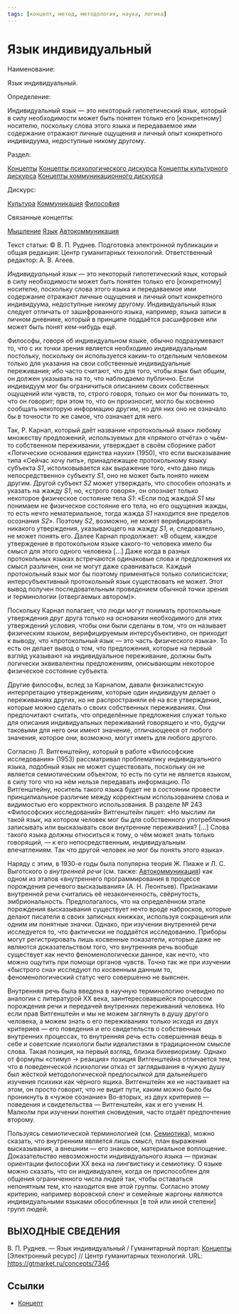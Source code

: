 ```yaml
---
tags: [концепт, метод, методология, наука, логика]
---
```

# Язык индивидуальный

Наименование:

Язык индивидуальный.

Определение:

Индивидуальный язык — это некоторый гипотетический язык, который в силу необходимости может быть понятен только его [конкретному] носителю, поскольку слова этого языка и передаваемое ими содержание отражают личные ощущения и личный опыт конкретного индивидуума, недоступные никому другому.

Раздел:

[Концепты](https://gtmarket.ru/concepts/)  [Концепты психологического дискурса](https://gtmarket.ru/concepts/psychological-concepts) [Концепты культурного дискурса](https://gtmarket.ru/concepts/cultural-concepts) [Концепты коммуникационного дискурса](https://gtmarket.ru/concepts/media-concepts)

Дискурс:

[Культура](https://gtmarket.ru/concepts/6859) [Коммуникация](https://gtmarket.ru/concepts/7132) [Философия](https://gtmarket.ru/concepts/6862)

Связанные концепты:

[Мышление](https://gtmarket.ru/concepts/7007) [Язык](https://gtmarket.ru/concepts/7076) [Автокоммуникация](https://gtmarket.ru/concepts/7173)

Текст статьи: © В. П. Руднев. Подготовка электронной публикации и общая редакция: Центр гуманитарных технологий. Ответственный редактор: А. В. Агеев.

_Индивидуальный язык_ — это некоторый гипотетический язык, который в силу необходимости может быть понятен только его [конкретному] носителю, поскольку слова этого языка и передаваемое ими содержание отражают личные ощущения и личный опыт конкретного индивидуума, недоступные никому другому. Индивидуальный язык следует отличать от зашифрованного языка, например, языка записи в личном дневнике, который в принципе поддаётся расшифровке или может быть понят кем-нибудь ещё.

Философы, говоря об индивидуальном языке, обычно подразумевают то, что с их точки зрения является необходимо индивидуальным постольку, поскольку он используется каким-то отдельным человеком только для указания на свои собственные индивидуальные переживания; ибо часто считают, что для того, чтобы язык был общим, он должен указывать на то, что наблюдаемо публично. Если индивидуум мог бы ограничиться описанием своих собственных ощущений или чувств, то, строго говоря, только он мог бы понимать то, что он говорит; при этом то, что он произносит, могло бы косвенно сообщать некоторую информацию другим, но для них оно не означало бы в точности то же самое, что означает для него.

Так, Р. Карнап, который даёт название «протокольный язык» любому множеству предложений, используемых для «прямого отчёта» о чьём-то собственном переживании, утверждает в своём сборнике работ «Логические основания единства науки» (1950), что если высказывание типа «Сейчас хочу пить», принадлежащее протокольному языку субъекта _S1_, истолковывается как выражение того, «что дано лишь непосредственно» субъекту _S1_, оно не может быть понято никем другим. Другой субъект _S2_ может утверждать, что способен опознать и указать на жажду _S1_, но, «строго говоря», он опознает только некоторое физическое состояние тела _S1_: «Если под жаждой _S1_ мы понимаем не физическое состояние его тела, но его ощущения жажды, то есть нечто нематериальное, тогда жажда _S1_ находится вне пределов осознания _S2_». Поэтому _S2_, возможно, не может верифицировать никакого утверждения, указывающего на жажду _S1_, и, следовательно, не может понять его. Далее Карнап продолжает: «В общем, каждое утверждение в протокольном языке какого-то человека имело бы смысл для этого одного человека […] Даже когда в разных протокольных языках встречаются одинаковые слова и предложения их смысл различен, они не могут даже сравниваться. Каждый протокольный язык мог бы поэтому применяться только солипсистски; интерсубъективный протокольный язык существовать не может. Этот вывод получен последовательным проведением обычной точки зрения и терминологии (отвергаемых автором)».

Поскольку Карнап полагает, что люди могут понимать протокольные утверждения друг друга только на основании необходимого для этих утверждений условия, чтобы они были сделаны в том, что он называет физическим языком, верифицируемым интерсубъективно, он приходит к выводу, что «протокольный язык — это часть физического языка». То есть он делает вывод о том, что предложения, которые на первый взгляд указывают на индивидуальное переживание, должны быть логически эквивалентны предложениям, описывающим некоторое физическое состояние субъекта.

Другие философы, вслед за Карнапом, давали физикалистскую интерпретацию утверждениям, которые один индивидуум делает о переживаниях других, но не распространяли её на все утверждения, которые можно сделать о своих собственных переживаниях. Они предпочитают считать, что определённые предложения служат только для описания индивидуальных переживаний говорящего и что, будучи таковыми для него они имеют значение, отличающееся от любого значения, которое они, возможно, могут иметь для любого другого.

Согласно Л. Витгенштейну, который в работе «Философские исследования» (1953) рассматривал проблематику индивидуального языка, подобный язык не может существовать, поскольку он не является семиотическим объектом, то есть по сути не является языком, в силу того что на нём нельзя передавать информацию. По Витгенштейну, носитель такого языка будет не в состоянии провести принципиальное различие между корректным использованием слова и видимостью его корректного использования. В разделе № 243 «Философских исследований» Витгенштейн пишет: «Но мыслим ли такой язык, на котором человек мог бы для собственного употребления записывать или высказывать свои внутренние переживания? […] Слова такого языка должны относиться к тому, о чём может знать только говорящий, — к его непосредственным, индивидуальным впечатлениям. Так что другой человек не мог бы понять этого языка».

Наряду с этим, в 1930-е годы была популярна теория Ж. Пиаже и Л. С. Выготского о _внутренней речи_ (см. также: [Автокоммуникация](https://gtmarket.ru/concepts/7173)) как одном из этапов «внутреннего программирования в процессе порождения речевого высказывания» (А. Н. Леонтьев). Признаками внутренней речи считались её незаконченность, свёрнутость, эмбриональность. Предполагалось, что на определённом этапе порождения высказывания существует нечто вроде набросков, которые делают писатели в своих записных книжках, используя сокращения или одним им понятные значки. Однако, при изучении внутренней речи исследуется то, что фактически не поддаётся исследованию. Приборы могут регистрировать лишь косвенные показатели, которые даже не являются доказательством того, что внутренняя речь вообще существует как нечто феноменологически данное, как нечто, что можно ощутить при помощи органов чувств. Точно так же при изучении «быстрого сна» исследуют по косвенным данным то, феноменологический статус чего совершенно не выяснен.

Внутренняя речь была введена в научную терминологию очевидно по аналогии с литературой XX века, заинтересовавшейся процессом порождения речи и передачей внутренних переживаний человека. Но если прав Витгенштейн и мы не можем заглянуть в душу другого человека, а можем знать о его переживаниях только исходя из двух критериев — его поведения и его свидетельств о собственных внутренних процессах, то внутренняя речь есть совершенная вещь в себе и советские психологи были идеалистами в традиционном смысле слова. Такая позиция, на первый взгляд, близка бихевиоризму. Однако от формулы «стимул → реакция» позиция Витгенштейна отличается тем, что в поведенческой психологии отказ от заглядывания в чужую душу был жёсткой методологической предпосылкой для дальнейшего изучения психики как чёрного ящика. Витгенштейн же не настаивает на этом, он просто говорит, что не видит пути, каким можно было бы проникнуть в «чужое сознание» Во-вторых, из двух критериев — поведения и свидетельства — Витгенштейн, как и его ученик Н. Малколм при изучении понятия сновидения, часто отдаёт предпочтение второму.

Пользуясь семиотической терминологией (см. [Семиотика](https://gtmarket.ru/concepts/6925)), можно сказать, что внутренним является лишь смысл, план выражения высказывания, а внешним — его знаковое, материальное воплощение. Доказательство невозможности индивидуального языка — признак ориентации философии XX века на лингвистику и семиотику. О языке можно сказать, что он индивидуален, когда он приспособлен для общения ограниченного числа людей так, чтобы оставаться непонятным тем, кто находится вне этой группы. Согласно этому критерию, например воровской сленг и семейные жаргоны являются индивидуальными языками обособленных [в той или иной степени] групп людей.

## ВЫХОДНЫЕ СВЕДЕНИЯ

В. П. Руднев. — Язык индивидуальный / Гуманитарный портал: [Концепты](https://gtmarket.ru/concepts/) [Электронный ресурс] // Центр гуманитарных технологий. URL: <https://gtmarket.ru/concepts/7346>

## Ссылки

* [Концепт](Концепт.md)
